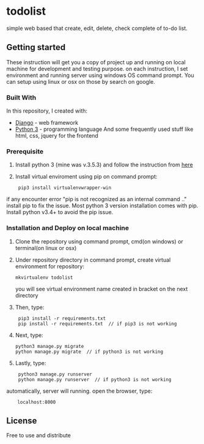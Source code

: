 # todolist
simple web based that create, edit, delete, check complete of to-do list.

## Getting started
These instruction will get you a copy of project up and running on local machine for development and testing purpose.
on each instruction, I set environment and running server using windows OS command prompt. You can setup using linux or osx on those by search on google.

### Built With
In this repository, I created with:
*   [Django](https://www.djangoproject.com/) - web framework
*   [Python 3](https://www.python.org/) - programming language
And some frequently used stuff like html, css, jquery for the frontend

### Prerequisite

1) Install python 3 (mine was v.3.5.3) and follow the instruction from [here](https://www.python.org/downloads/)

2) Install virtual enviroment using pip on command prompt:

        pip3 install virtualenvwrapper-win

if any encounter error "pip is not recognized as an internal command .." install pip to fix the issue. Most python 3 version installation comes with pip. Install python v3.4+ to avoid the pip issue.


### Installation and Deploy on local machine

1)  Clone the repository using command prompt, cmd(on windows) or terminal(on linux or osx)

2)  Under repository directory in command prompt, create virtual environment for repository:

        mkvirtualenv todolist
        
    you will see virtual environment name created in bracket on the next directory
    
3) Then, type:

        pip3 install -r requirements.txt
        pip install -r requirements.txt  // if pip3 is not working
        
4)  Next, type:

        python3 manage.py migrate
        python manage.py migrate  // if python3 is not working
        
5) Lastly, type:

        python3 manage.py runserver
        python manage.py runserver  // if python3 is not working
        
automatically, server will running. open the browser, type:

        localhost:8000
        
## License

Free to use and distribute
        

